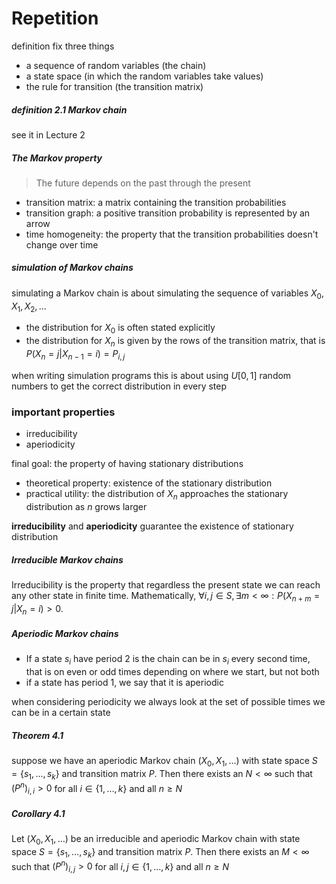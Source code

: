 # Repetition

definition fix three things

- a sequence of random variables (the chain)
- a state space (in which the random variables take values)
- the rule for transition (the transition matrix)

##### definition 2.1 Markov chain

see it in Lecture 2

##### The Markov property

> The future depends on the past through the present

- transition matrix: a matrix containing the transition probabilities
- transition graph: a positive transition probability is represented by an arrow
- time homogeneity: the property that the transition probabilities doesn't change over time

##### simulation of Markov chains

simulating a Markov chain is about simulating the sequence of variables $X_0,X_1,X_2,\dots$

- the distribution for $X_0$ is often stated explicitly
- the distribution for $X_n$ is given by the rows of the transition matrix, that is $P(X_n=j|X_{n-1}=i)=P_{i,j}$

when writing simulation programs this is about using $U[0,1]$ random numbers to get the correct distribution in every step

### important properties

- irreducibility
- aperiodicity

final goal: the property of having stationary distributions

- theoretical property: existence of the stationary distribution
- practical utility: the distribution of $X_n$ approaches the stationary distribution as $n$ grows larger

**irreducibility** and **aperiodicity** guarantee the existence of stationary distribution

##### Irreducible Markov chains

Irreducibility is the property that regardless the present state we can reach any other state in finite time. Mathematically, $\forall i,j\in S,\exists m<\infty:P(X_{n+m}=j|X_n=i)>0$.

##### Aperiodic Markov chains

- If a state $s_i$ have period 2 is the chain can be in $s_i$  every second time, that is on even or odd times depending on where we start, but not both
- if a state has period 1, we say that it is aperiodic

when considering periodicity we always look at the set of possible times we can be in a certain state

##### Theorem 4.1

suppose we have an aperiodic Markov chain $(X_0,X_1,\dots)$ with state space $S=\{s_1,\dots,s_k\}$ and transition matrix $P$. Then there exists an $N<\infty$ such that $(P^n)_{i,i}>0$ for all $i\in \{1,\dots,k\}$ and all $n\geq N$

##### Corollary 4.1

Let $(X_0,X_1,\dots)$ be an irreducible and aperiodic Markov chain with state space $S=\{s_1,\dots,s_k\}$ and transition matrix $P$. Then there exists an $M<\infty$ such that $(P^n)_{i,j}>0$ for all $i,j\in\{1,\dots,k\}$ and all $n\geq N$
